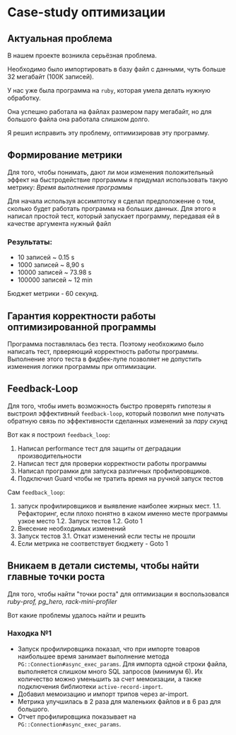# Case-study оптимизации

## Актуальная проблема
В нашем проекте возникла серьёзная проблема.

Необходимо было импортировать в базу файл с данными, чуть больше 32 мегабайт (100К записей).

У нас уже была программа на `ruby`, которая умела делать нужную обработку.

Она успешно работала на файлах размером пару мегабайт, но для большого файла она работала слишком долго.

Я решил исправить эту проблему, оптимизировав эту программу.

## Формирование метрики
Для того, чтобы понимать, дают ли мои изменения положительный эффект на быстродействие программы я придумал использовать такую метрику: *Время выполнения программы*

Для начала используя ассимптотку я сделал предположение о том, сколько будет работать программа на больших данных.
Для этого я написал простой тест, который запускает программу, передавая ей в качестве аргумента нужный файл

### Результаты:
* 10 записей ~ 0.15 s
* 1000 записей ~ 8,90 s
* 10000 записей ~ 73.98 s
* 100000 записей ~ 12 min

Бюджет метрики - 60 секунд.

## Гарантия корректности работы оптимизированной программы
Программа поставлялась без теста. Поэтому необхожимо было написать тест, прверяющий корректность работы программы. Выполнение этого теста в фидбек-лупе позволяет не допустить изменения логики программы при оптимизации.

## Feedback-Loop
Для того, чтобы иметь возможность быстро проверять гипотезы я выстроил эффективный `feedback-loop`, который позволил мне получать обратную связь по эффективности сделанных изменений за *пару скунд*

Вот как я построил `feedback_loop`:
1. Написал performance тест для защиты от деградации производительности
2. Написал тест для проверки корректности работы программы
2. Написал програмки для запуска различных профилировщиков.
3. Подключил Guard чтобы не тратить время на ручной запуск тестов

Сам `feedback_loop`:
1. запуск профилировщиков и выявление наиболее жирных мест.
1.1. Рефакторинг, если плохо понятно в каком именно месте программы узкое место
1.2. Запуск тестов
1.2. Goto 1
2. Внесение необходимых изменений
3. Запуск тестов
3.1. Откат изменений если тесты не прошли
4. Если метрика не соответствует бюджету - Goto 1

## Вникаем в детали системы, чтобы найти главные точки роста
Для того, чтобы найти "точки роста" для оптимизации я воспользовался *ruby-prof, pg_hero, rack-mini-profiler*

Вот какие проблемы удалось найти и решить

### Находка №1
- Запуск профилировщика показал, что при импорте товаров наибольшее время занимает выполнение метода `PG::Connection#async_exec_params`. Для импорта одной строки файла, выполняется слишком много SQL запросов (минимум 6). Их количество можно уменьшить за счет мемоизации, а также подключения библиотеки `active-record-import`.
- Добавил мемоизацию и импорт трипов через ar-import.
- Метрика улучшилась в 2 раза для маленьких файлов и в 6 раз для большого.
- Отчет профилировщика показывает на `PG::Connection#async_exec_params`.
